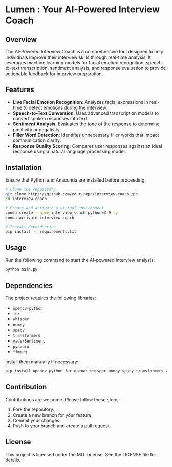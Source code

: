 # Lumen : Your AI-Powered Interview Coach

## Overview
The AI-Powered Interview Coach is a comprehensive tool designed to help individuals improve their interview skills through real-time analysis. It leverages machine learning models for facial emotion recognition, speech-to-text transcription, sentiment analysis, and response evaluation to provide actionable feedback for interview preparation.

## Features
- **Live Facial Emotion Recognition**: Analyzes facial expressions in real-time to detect emotions during the interview.
- **Speech-to-Text Conversion**: Uses advanced transcription models to convert spoken responses into text.
- **Sentiment Analysis**: Evaluates the tone of the response to determine positivity or negativity.
- **Filler Word Detection**: Identifies unnecessary filler words that impact communication clarity.
- **Response Quality Scoring**: Compares user responses against an ideal response using a natural language processing model.

## Installation
Ensure that Python and Anaconda are installed before proceeding.

```sh
# Clone the repository
git clone https://github.com/your-repo/interview-coach.git
cd interview-coach

# Create and activate a virtual environment
conda create --name interview-coach python=3.9 -y
conda activate interview-coach

# Install dependencies
pip install -r requirements.txt
```

## Usage
Run the following command to start the AI-powered interview analysis:

```sh
python main.py
```

## Dependencies
The project requires the following libraries:
- `opencv-python`
- `fer`
- `whisper`
- `numpy`
- `spacy`
- `transformers`
- `vaderSentiment`
- `pyaudio`
- `ffmpeg`

Install them manually if necessary:
```sh
pip install opencv-python fer openai-whisper numpy spacy transformers vaderSentiment pyaudio ffmpeg
```

## Contribution
Contributions are welcome. Please follow these steps:
1. Fork the repository.
2. Create a new branch for your feature.
3. Commit your changes.
4. Push to your branch and create a pull request.

## License
This project is licensed under the MIT License. See the LICENSE file for details.

